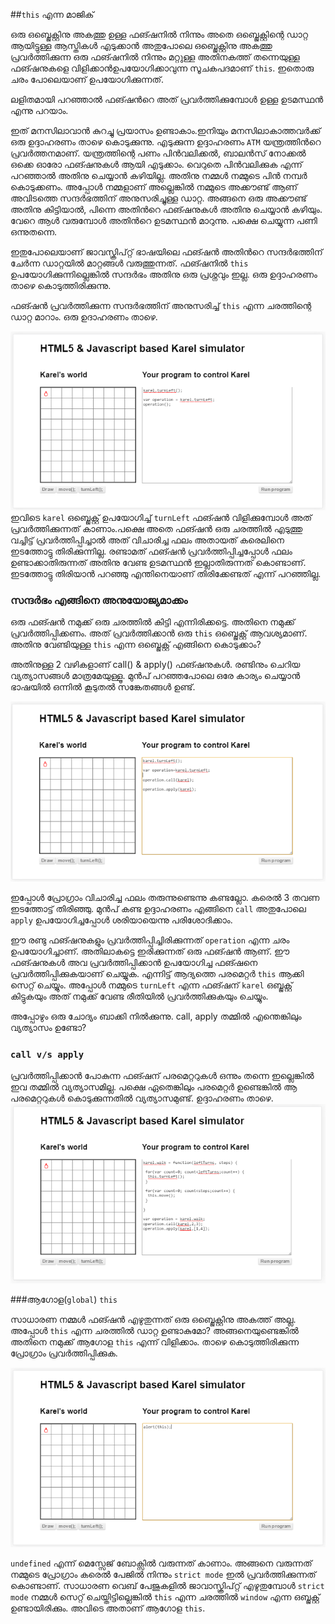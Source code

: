 ##`this` എന്ന മാജിക്‌

ഒരു ഒബ്ജെക്റ്റിനു അകത്തു ഉള്ള ഫങ്ഷനില്‍ നിന്നും അതെ ഒബ്ജെക്റ്റിന്റെ ഡാറ്റ ആയിട്ടുള്ള ആസ്തികള്‍ എടുക്കാന്‍ അതുപോലെ ഒബ്ജെക്റ്റിനു അകത്തു പ്രവര്‍ത്തിക്കുന്ന ഒരു ഫങ്ഷനില്‍ നിന്നും മറ്റുള്ള അതിനകത്ത് തന്നെയുള്ള ഫങ്ഷനുകളെ വിളിക്കാന്‍ഉപയോഗിക്കാവുന്ന സൂചകപദമാണ്‌ `this`. ഇതൊരു ചരം പോലെയാണ് ഉപയോഗിക്കുന്നത്. 

ലളിതമായി പറഞ്ഞാല്‍ ഫങ്ഷന്‍റെ അത് പ്രവര്‍ത്തിക്കുമ്പോള്‍ ഉള്ള ഉടമസ്ഥന്‍ എന്നു പറയാം. 

ഇത് മനസിലാവാന്‍ കുറച്ചു പ്രയാസം ഉണ്ടാകാം.ഇനിയും മനസിലാകാത്തവര്‍ക്ക് ഒരു ഉദ്ദാഹരണം താഴെ കൊടുക്കുന്നു. എടുക്കുന്ന ഉദ്ദാഹരണം `ATM` യന്ത്രത്തിന്‍റെ പ്രവര്‍ത്തനമാണ്. യന്ത്രത്തിന്റെ പണം പിന്‍വലിക്കല്‍, ബാലന്‍സ് നോക്കല്‍ ഒക്കെ ഓരോ ഫങ്ഷനുകള്‍ ആയി എടുക്കാം. വെറുതെ പിന്‍വലിക്കുക എന്ന് പറഞ്ഞാല്‍ അതിനു ചെയ്യാന്‍ കഴിയില്ല. അതിനു നമ്മള്‍ നമ്മുടെ പിന്‍ നമ്പര്‍ കൊടുക്കണം. അപ്പോള്‍ നമ്മളാണ് അല്ലെങ്കില്‍ നമ്മുടെ അക്കൗണ്ട്‌ ആണ് അവിടത്തെ സന്ദര്‍ഭത്തിന് അനുസരിച്ചുള്ള ഡാറ്റ. അങ്ങനെ ഒരു അക്കൗണ്ട്‌ അതിനു കിട്ടിയാല്‍, പിന്നെ അതിന്‍റെ ഫങ്ഷനുകള്‍ അതിനു ചെയ്യാന്‍ കഴിയും. വേറെ ആള്‍ വരുമ്പോള്‍ അതിന്‍റെ ഉടമസ്ഥന്‍ മാറുന്നു. പക്ഷെ ചെയ്യുന്ന പണി ഒന്നുതന്നെ.

ഇതുപോലെയാണ് ജാവസ്ക്രിപ്റ്റ് ഭാഷയിലെ ഫങ്ഷന്‍ അതിന്‍റെ സന്ദര്‍ഭത്തിന് ചേര്‍ന്ന ഡാറ്റയില്‍ മാറ്റങ്ങള്‍ വരുത്തുന്നത്. ഫങ്ഷനില്‍ `this` ഉപയോഗിക്കുന്നില്ലെങ്കില്‍ സന്ദര്‍ഭം അതിനു ഒരു പ്രശ്നവും ഇല്ല. ഒരു ഉദ്ദാഹരണം താഴെ കൊടുത്തിരിക്കുന്നു.



ഫങ്ഷന്‍ പ്രവര്‍ത്തിക്കുന്ന സന്ദര്‍ഭത്തിന് അനുസരിച്ച് `this` എന്ന ചരത്തിന്റെ ഡാറ്റ മാറാം. ഒരു ഉദാഹരണം താഴെ.

![turnLeft without this](images/ch08/05/01-turnLeftInVar.PNG)
ഇവിടെ `karel` ഒബ്ജെക്റ്റ് ഉപയോഗിച്ച് `turnLeft` ഫങ്ഷന്‍ വിളിക്കുമ്പോള്‍ അത് പ്രവര്‍ത്തിക്കുന്നത് കാണാം.പക്ഷെ അതെ ഫങ്ഷന്‍ ഒരു ചരത്തില്‍ എടുത്തു വച്ചിട്ട് പ്രവര്‍ത്തിപ്പിച്ചാല്‍ അത് വിചാരിച്ച ഫലം അതായത് കരെലിനെ ഇടത്തോട്ടു തിരിക്കുന്നില്ല. രണ്ടാമത് ഫങ്ഷന്‍ പ്രവര്‍ത്തിപ്പിച്ചപ്പോള്‍ ഫലം ഉണ്ടാക്കാതിരുന്നത് അതിനു വേണ്ട ഉടമസ്ഥന്‍ ഇല്ലാതിരുന്നത് കൊണ്ടാണ്. ഇടത്തോട്ടു തിരിയാന്‍ പറഞ്ഞു എന്തിനെയാണ് തിരിക്കേണ്ടത്‌ എന്ന് പറഞ്ഞില്ല.

### സന്ദര്‍ഭം എങ്ങിനെ അനുയോജ്യമാക്കം 

ഒരു ഫങ്ഷന്‍ നമുക്ക് ഒരു ചരത്തില്‍ കിട്ടി എന്നിരിക്കട്ടെ. അതിനെ നമുക്ക് പ്രവര്‍ത്തിപ്പിക്കണം. അത് പ്രവര്‍ത്തിക്കാന്‍ ഒരു `this` ഒബ്ജെക്റ്റ് ആവശ്യമാണ്. അതിനു വേണ്ടിയുള്ള `this` എന്ന ഒബ്ജെക്റ്റ് എങ്ങിനെ കൊടുക്കാം?

അതിനുള്ള 2 വഴികളാണ് call() & apply() ഫങ്ഷനുകള്‍. രണ്ടിനും ചെറിയ വ്യത്യാസങ്ങള്‍ മാത്രമേയുള്ളൂ. മുന്‍പ് പറഞ്ഞപോലെ ഒരേ കാര്യം ചെയ്യാന്‍ ഭാഷയില്‍ ഒന്നില്‍ കൂടുതല്‍ സങ്കേതങ്ങള്‍ ഉണ്ട്.

![സന്ദര്‍ഭം അനുയോജ്യമാക്കല്‍](images/ch08/05/05-karelApplyCall.PNG)

ഇപ്പോള്‍ പ്രോഗ്രാം വിചാരിച്ച ഫലം തരുന്നുണ്ടെന്നു കണ്ടല്ലോ. കരെല്‍ 3 തവണ ഇടത്തോട്ട് തിരിഞ്ഞു. മുന്‍പ് കണ്ട ഉദ്ദാഹരണം എങ്ങിനെ `call` അതുപോലെ `apply` ഉപയോഗിച്ചപ്പോള്‍ ശരിയായെന്നു പരിശോദിക്കാം.

ഈ രണ്ടു ഫങ്ഷനുകളും പ്രവര്‍ത്തിപ്പിച്ചിരിക്കുന്നത് `operation` എന്ന ചരം ഉപയോഗിച്ചാണ്‌. അതിലാകട്ടെ ഇരിക്കുന്നത് ഒരു ഫങ്ഷന്‍ ആണ്. ഈ ഫങ്ഷനുകള്‍ അവ പ്രവര്‍ത്തിപ്പിക്കാന്‍ ഉപയോഗിച്ച ഫങ്ഷനെ പ്രവര്‍ത്തിപ്പിക്കുകയാണ് ചെയ്യുക. എന്നിട്ട് ആദ്യത്തെ പരമെറ്റര്‍ `this` ആക്കി സെറ്റ് ചെയ്യും. അപ്പോള്‍ നമ്മുടെ `turnLeft` എന്ന ഫങ്ഷന് `karel` ഒബ്ജക്റ്റ് കിട്ടുകയും അത് നമുക്ക് വേണ്ട രീതിയില്‍ പ്രവര്‍ത്തിക്കുകയും ചെയ്യും.

അപ്പോഴും ഒരു ചോദ്യം ബാക്കി നില്‍ക്കുന്നു. call, apply തമ്മില്‍ എന്തെങ്കിലും വ്യത്യാസം ഉണ്ടോ?

### `call v/s apply`
പ്രവര്‍ത്തിപ്പിക്കാന്‍ പോകുന്ന ഫങ്ഷന് പരമെറ്ററുകള്‍ ഒന്നും തന്നെ ഇല്ലെങ്കില്‍ ഇവ തമ്മില്‍ വ്യത്യാസമില്ല. പക്ഷെ ഏതെങ്കിലും പരമെറ്റര്‍ ഉണ്ടെങ്കില്‍ ആ പരമെറ്ററുകള്‍ കൊടുക്കുന്നതില്‍ വ്യത്യാസമുണ്ട്. ഉദ്ദാഹരണം താഴെ.
![call v/s apply](images/ch08/05/07-walk.PNG)

###ആഗോള(`global`) `this`

സാധാരണ നമ്മള്‍ ഫങ്ഷന്‍ എഴുതുന്നത് ഒരു ഒബ്ജെക്റ്റിനു അകത്ത് അല്ല. അപ്പോള്‍ `this` എന്ന ചരത്തില്‍ ഡാറ്റ ഉണ്ടാകുമോ? അങ്ങനെയുണ്ടെങ്കില്‍ അതിനെ നമുക്ക് ആഗോള `this` എന്ന് വിളിക്കാം. താഴെ കൊടുത്തിരിക്കുന്ന പ്രോഗ്രാം പ്രവര്‍ത്തിപ്പിക്കുക.

![global this](images/ch08/05/08-globalthis.PNG)

`undefined` എന്ന് മെസ്സേജ് ബോക്സില്‍ വരുന്നത് കാണാം. അങ്ങനെ വരുന്നത് നമ്മുടെ പ്രോഗ്രാം കരെല്‍ പേജില്‍ നിന്നും `strict mode` ഇല്‍ പ്രവര്‍ത്തിക്കുന്നത് കൊണ്ടാണ്. സാധാരണ വെബ്‌ പേജുകളില്‍ ജാവാസ്ക്രിപ്റ്റ് എഴുതുമ്പോള്‍  `strict mode` നമ്മള്‍ സെറ്റ് ചെയ്തിട്ടില്ലെങ്കില്‍ `this` എന്ന ചരത്തില്‍ `window` എന്ന ഒബ്ജക്റ്റ് ഉണ്ടായിരിക്കും. അവിടെ അതാണ് ആഗോള `this`. 

